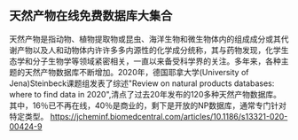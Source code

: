 ## 天然产物在线免费数据库大集合

天然产物是指动物、植物提取物或昆虫、海洋生物和微生物体内的组成成分或其代谢产物以及人和动物体内许许多多内源性的化学成分统称，其与药物发现，化学生态学和分子生物学等领域紧密相关，一直以来备受科学界的关注。多年来，各种主题的天然产物数据库不断增加。2020年，德国耶拿大学(University of Jena)Steinbeck课题组发表了综述"Review on natural products databases: where to find data in 2020",清点了过去20年发布的120多种天然产物数据库。其中，16％已不再在线，40％是商业的，剩下是开放的NP数据库，通常专门针对特定类型。
https://jcheminf.biomedcentral.com/articles/10.1186/s13321-020-00424-9
